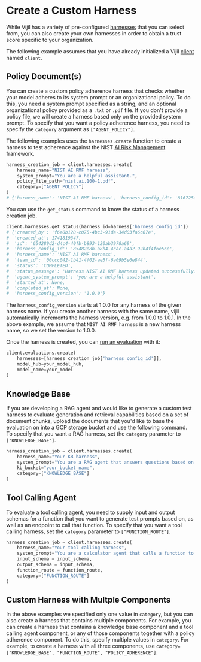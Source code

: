 # Create a Custom Harness

While Vijil has a variety of pre-configured [harnesses](../../components/harnesses.md) that you can select from, you can also create your own harnesses in order to obtain a trust score specific to your organization.

The following example assumes that you have already initialized a Vijil [client](run-your-first-test.md) named `client`.

## Policy Document(s)

You can create a custom policy adherence harness that checks whether your model adheres to its system prompt or an organizational policy. To do this, you need a system prompt specified as a string, and an optional organizational policy provided as a `.txt` or `.pdf` file. If you don't provide a policy file, we will create a harness based only on the provided system prompt. To specify that you want a policy adherence harness, you need to specify the `category` argument as `["AGENT_POLICY"]`.

The following examples uses the `harnesses.create` function to create a harness to test adherence against the NIST [AI Risk Management](https://nvlpubs.nist.gov/nistpubs/ai/nist.ai.100-1.pdf) framework.

```python
harness_creation_job = client.harnesses.create(
    harness_name="NIST AI RMF harness",
    system_prompt="You are a helpful assistant.", 
    policy_file_path="nist.ai.100-1.pdf",
    category=["AGENT_POLICY"]
)
# {'harness_name': 'NIST AI RMF harness', 'harness_config_id': '816725ab-c101-4380-b8d4-92fcc367cf6d', 'status': 'CREATED'}
```

You can use the `get_status` command to know the status of a harness creation job.

```python
client.harnesses.get_status(harness_id=harness['harness_config_id'])
# {'created_by': 'f6e0b128-c075-4bc3-91da-34d03fa6c67e',
#  'created_at': 1741819347,
#  'id': '654289d2-d4c4-40fb-b893-120ab3978a69',
#  'harness_config_id': '85482e8b-a8b4-4cac-a4a2-92b4f4f6e56e',
#  'harness_name': 'NIST AI RMF harness',
#  'team_id': '00ccc042-1b41-4f02-ae5f-6a09b5e6e844',
#  'status': 'COMPLETED',
#  'status_message': 'Harness NIST AI RMF harness updated successfully!',
#  'agent_system_prompt': 'you are a helpful assistant',
#  'started_at': None,
#  'completed_at': None,
#  'harness_config_version': '1.0.0'}
```

The `harness_config_version` starts at 1.0.0 for any harness of the given harness name. If you create another harness with the same name, vijil automatically increments the harness version, e.g. from 1.0.0 to 1.0.1. In the above example, we assume that `NIST AI RMF harness` is a new harness name, so we set the version to 1.0.0.

Once the harness is created, you can [run an evaluation](evaluations.md#create-an-evaluation) with it:

```python
client.evaluations.create(
    harnesses=[harness_creation_job['harness_config_id']],
    model_hub=your_model_hub,
    model_name=your_model
)
```

## Knowledge Base
If you are developing a RAG agent and would like to generate a custom test harness to evaluate generation and retrieval capabilities based on a set of document chunks, upload the documents that you'd like to base the evaluation on into a GCP storage bucket and use the following command. To specify that you want a RAG harness, set the `category` parameter to `["KNOWLEDGE_BASE"]`.

```python
harness_creation_job = client.harnesses.create(
    harness_name="Your KB harness",
    system_prompt="You are a RAG agent that answers questions based on a knowledge base.", 
    kb_bucket="your_bucket_name",
    category=["KNOWLEDGE_BASE"]
)
```

## Tool Calling Agent
To evaluate a tool calling agent, you need to supply input and output schemas for a function that you want to generate test prompts based on, as well as an endpoint to call that function. To specify that you want a tool calling harness, set the `category` parameter to `["FUNCTION_ROUTE"]`.

```python
harness_creation_job = client.harnesses.create(
    harness_name="Your tool calling harness",
    system_prompt="You are a calculator agent that calls a function to calculate the sum of two numbers.", 
    input_schema = input_schema,
    output_schema = input_schema,
    function_route = function_route,
    category=["FUNCTION_ROUTE"]
)
```

## Custom Harness with Multple Components

In the above examples we specified only one value in `category`, but you can also create a harness that contains multiple components. For example, you can create a harness that contains a knowledge base component and a tool calling agent component, or any of those components together with a policy adherence component. To do this, specify multiple values in `category`. For example, to create a harness with all three components, use `category=["KNOWLEDGE_BASE", "FUNCTION_ROUTE", "POLICY_ADHERENCE"]`.